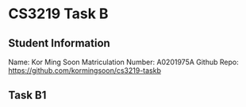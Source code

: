 # CS3219 Task B

## **Student Information**

Name: Kor Ming Soon
Matriculation Number: A0201975A
Github Repo: https://github.com/kormingsoon/cs3219-taskb

## **Task B1**

